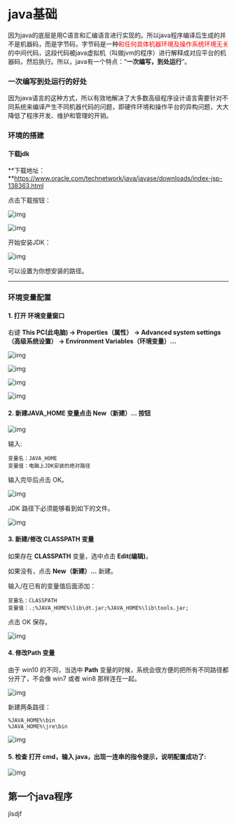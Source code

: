 # java基础

因为java的底层是用C语言和汇编语言进行实现的。所以java程序编译后生成的并不是机器码，而是字节码，字节码是一种<font color=red>和任何具体机器环境及操作系统环境无关</font>的中间代码，这段代码被java虚拟机（叫做jvm的程序）进行解释成对应平台的机器码，然后执行。所以，java有一个特点：“**一次编写，到处运行**”。



### 一次编写到处运行的好处

因为java语言的这种方式，所以有效地解决了大多数高级程序设计语言需要针对不同系统来编译产生不同机器代码的问题，即硬件环境和操作平台的异构问题，大大降低了程序开发、维护和管理的开销。



### 环境的搭建

#### 下载jdk

**下载地址：**https://www.oracle.com/technetwork/java/javase/downloads/index-jsp-138363.html

点击下载按钮：

![img](../images/141837092333398.png)

![img](../images/60445A05-936A-4E82-9DCC-B629232DB657.jpg)

开始安装JDK：

![img](../images/141837143894724.jpg)

可以设置为你想安装的路径。

------

### 环境变量配置

#### 1. 打开 环境变量窗口

右键 **This PC(此电脑) -> Properties（属性） -> Advanced system settings（高级系统设置） -> Environment Variables（环境变量）...**

![img](../images/1534410870-6587-3932295-dd57a38934b0c1af.png)

![img](../images/1534410904-3787-3932295-4ab4c5e4655e83ff.png)

![img](../images/1534410952-9821-3932295-53c3abde864d63a7.png)

![img](../images/1534411011-6006-3932295-f3fe252e7a837300.png)

#### 2. 新建JAVA_HOME 变量点击 **New（新建）...** 按钮

![img](../images/1534411060-2131-3932295-ef08fb7d0ef0760f.png)

输入:

```
变量名：JAVA_HOME
变量值：电脑上JDK安装的绝对路径
```

输入完毕后点击 OK。

![img](../images/1534411114-3840-3932295-73be617cffdac223.png)

JDK 路径下必须能够看到如下的文件。

![img](../images/1534411157-4157-3932295-b821f0e17887bcdf.png)

#### 3. 新建/修改 CLASSPATH 变量

如果存在 **CLASSPATH** 变量，选中点击 **Edit(编辑)**。

如果没有，点击 **New（新建）...** 新建。

输入/在已有的变量值后面添加：

```
变量名：CLASSPATH
变量值：.;%JAVA_HOME%\lib\dt.jar;%JAVA_HOME%\lib\tools.jar;
```

点击 OK 保存。

![img](../images/1534411198-2259-3932295-afe57d1caf93277c.png)

#### 4. 修改Path 变量

由于 win10 的不同，当选中 **Path** 变量的时候，系统会很方便的把所有不同路径都分开了，不会像 win7 或者 win8 那样连在一起。

![img](../images/1534411240-7448-3932295-515fd020c1e2fc4a.png)

新建两条路径：

```
%JAVA_HOME%\bin
%JAVA_HOME%\jre\bin
```

![img](../images/1534411281-6565-3932295-08d84d125c71d0a8.png)

#### 5. 检查 打开 cmd，输入 **java**，出现一连串的指令提示，说明配置成功了:

![img](../images/1534411321-5420-3932295-192d3a3152de471e.png)



## 第一个java程序

jlsdjf

